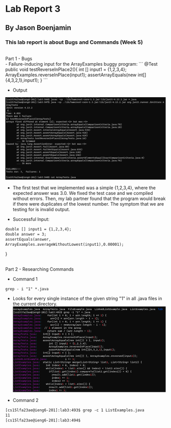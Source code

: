 # Lab Report 3
## By Jason Boenjamin
### This lab report is about Bugs and Commands (Week 5)

<br>
Part 1 - Bugs
<br>
- Failure-inducing input for the ArrayExamples buggy program:
```
        @Test
        public void testReverseInPlace2(){
        int [] input1 = {1,2,3,4};
        ArrayExamples.reverseInPlace(input1);
        assertArrayEquals(new int[]{4,3,2,1},input1);
        }
```

- Output

![Image](CSE15_Lab3_SC1.png)

- The first test that we implemented was a simple {1,2,3,4}, where the expected answer was 3.0.
We fixed the test case and we compiled without errors. Then, my lab partner found that the program
would break if there were duplicates of the lowest number.
The symptom that we are testing for is invalid output.

- Successful Input:
```
double [] input1 = {1,2,3,4};
double answer = 3;
assertEquals(answer, ArrayExamples.averageWithoutLowest(input1),0.00001);
```



}

<br>
Part 2 - Researching Commands
<br>


- Command 1
```
grep - i "1" *.java
```
  - Looks for every single instance of the given string "1" in all .java files in the current directory.
![Image](CS15L-LAB3-IMG1.png)

- Command 2
```
[cs15lfa23ae@ieng6-201]:lab3:493$ grep -c 1 ListExamples.java
11
[cs15lfa23ae@ieng6-201]:lab3:494$
```

